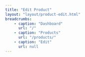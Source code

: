```yaml
---
title: "Edit Product"
layout: "layout/product-edit.html"
breadcrumbs:
    - caption: "Dashboard"
      url: "/"
    - caption: "Products"
      url: "/products/"
    - caption: "Edit"
      url: null
---
```

